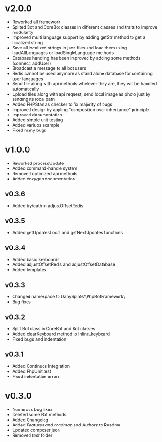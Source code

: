 # v2.0.0
- Reworked all framework
- Splited Bot and CoreBot classes in different classes and traits to improve modularity
- Improved multi language support by adding getStr method to get a localized string
- Save all localized strings in json files and load them using loadAllLanguages or loadSingleLanguage methods
- Database handling has been improved by adding some methods (connect, addUser)
- Broadcast a message to all bot users
- Redis cannot be used anymore as stand alone database for containing user languages
- Send file along with api methods whetever they are, they will be handled automatically
- Upload files along with api request, send local image as photo just by sending its local path
- Added PHPStan as checker to fix majority of bugs
- Improved design by appling "composition over inheritance" principle
- Improved documentation
- Added simple unit testing
- Added variuos example
- Fixed many bugs

# v1.0.0
- Reworked processUpdate
- Added command-handle system
- Removed optimized api methods
- Added doxygen documentation

## v0.3.6
- Added try/cath in adjustOffsetRedis

## v0.3.5
- Added getUpdatesLocal and getNextUpdates functions

## v0.3.4
- Added basic keyboards
- Added adjustOffsetRedis and adjustOffsetDatabase
- Added templates

## v0.3.3
- Changed namespace to DanySpin97\\PhpBotFramework\\
- Bug fixes

## v0.3.2
- Split Bot class in CoreBot and Bot classes
- Added clearKeyboard method to Inline_keyboard
- Fixed bugs and indentation

## v0.3.1
- Added Continuos Integration
- Added PhpUnit test
- Fixed indentation errors

# v0.3.0
- Numerous bug fixes
- Deleted some Bot methods
- Added Changelog
- Added _Features and roadmap_ and _Authors_ to Readme
- Updated composer.json
- Removed _test_ folder

